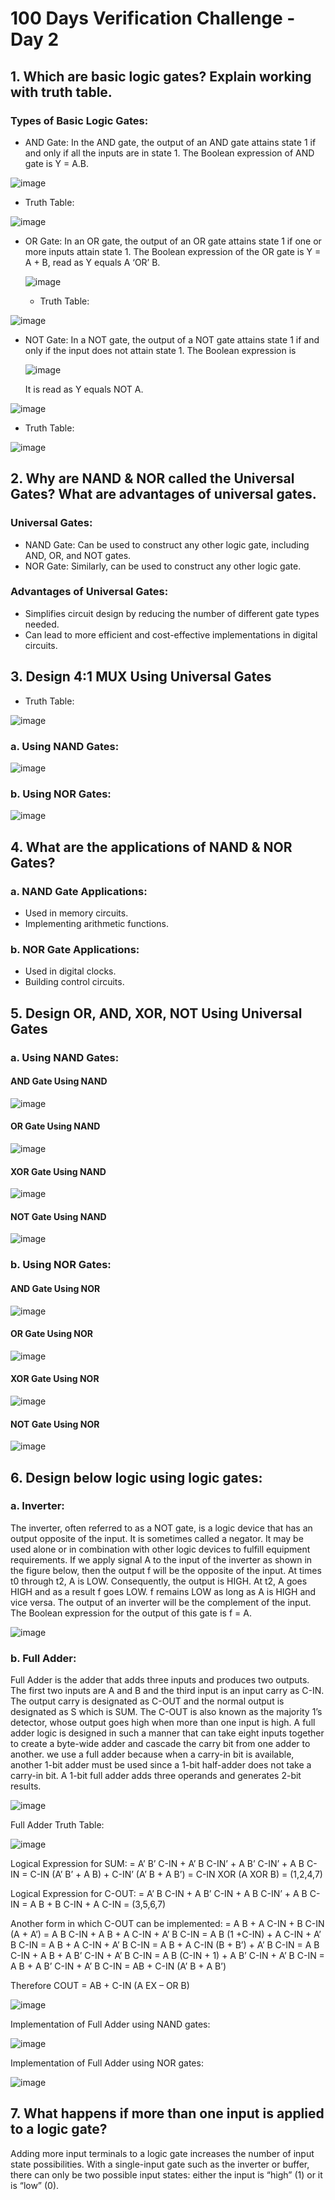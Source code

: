 # 100 Days Verification Challenge - Day 2

## 1. Which are basic logic gates? Explain working with truth table. 

### Types of Basic Logic Gates:
- AND Gate: In the AND gate, the output of an AND gate attains state 1 if and only if all the inputs are in state 1. The Boolean expression of AND gate is Y = A.B.
  
 ![image](https://github.com/harshitabhambhani/100-days-verification-challenge/assets/109619297/c265e776-880b-404f-a7b5-206261aa6a67)

  - Truth Table:
    
![image](https://github.com/harshitabhambhani/100-days-verification-challenge/assets/109619297/12f4a3ac-e104-4588-b183-c7f88b168377)
    
- OR Gate: In an OR gate, the output of an OR gate attains state 1 if one or more inputs attain state 1. The Boolean expression of the OR gate is Y = A + B, read as Y equals A ‘OR’ B.
  
  ![image](https://github.com/harshitabhambhani/100-days-verification-challenge/assets/109619297/3d7d719c-ef5b-474a-8c51-a6f0b22599b4)

  - Truth Table:
    
![image](https://github.com/harshitabhambhani/100-days-verification-challenge/assets/109619297/1dedf028-bbe2-416e-8c67-65b108b1e84d)

- NOT Gate: In a NOT gate, the output of a NOT gate attains state 1 if and only if the input does not attain state 1. The Boolean expression is

  ![image](https://github.com/harshitabhambhani/100-days-verification-challenge/assets/109619297/5764d153-f093-4b65-9467-a9ec60c9943e)

  It is read as Y equals NOT A.

 ![image](https://github.com/harshitabhambhani/100-days-verification-challenge/assets/109619297/62f7d8ba-5670-45f3-abe0-f71fa97782a3)

  - Truth Table:

 ![image](https://github.com/harshitabhambhani/100-days-verification-challenge/assets/109619297/37511c50-4fb6-4b59-8051-f283ad266324)


## 2. Why are NAND & NOR called the Universal Gates? What are advantages of universal gates.

### Universal Gates:
- NAND Gate: Can be used to construct any other logic gate, including AND, OR, and NOT gates.
- NOR Gate: Similarly, can be used to construct any other logic gate.

### Advantages of Universal Gates:
- Simplifies circuit design by reducing the number of different gate types needed.
- Can lead to more efficient and cost-effective implementations in digital circuits.

## 3. Design 4:1 MUX Using Universal Gates

- Truth Table:
  
![image](https://github.com/harshitabhambhani/100-days-verification-challenge/assets/109619297/28722cc5-303b-4abc-8096-ee4d458cf4fb)
  
### a. Using NAND Gates:

![image](https://github.com/harshitabhambhani/100-days-verification-challenge/assets/109619297/b9bd7d05-99eb-4dd4-b7e7-6df0c7f83e44)

### b. Using NOR Gates:

![image](https://github.com/harshitabhambhani/100-days-verification-challenge/assets/109619297/bda7becf-a094-4519-9b3a-1df3470d302b)

## 4. What are the applications of NAND & NOR Gates?

### a. NAND Gate Applications:
- Used in memory circuits.
- Implementing arithmetic functions.

### b. NOR Gate Applications:
- Used in digital clocks.
- Building control circuits.

## 5. Design OR, AND, XOR, NOT Using Universal Gates

### a. Using NAND Gates:

#### AND Gate Using NAND

![image](https://github.com/harshitabhambhani/100-days-verification-challenge/assets/109619297/753fe160-c507-44e4-9fcb-a4ef7055a30e)

#### OR Gate Using NAND

![image](https://github.com/harshitabhambhani/100-days-verification-challenge/assets/109619297/53ac0da0-d3c3-46b5-a7c7-a1d2bb60204e)

#### XOR Gate Using NAND

![image](https://github.com/harshitabhambhani/100-days-verification-challenge/assets/109619297/4c2c3046-829d-4a11-b5ad-e2c4e97b52e3)

#### NOT Gate Using NAND

![image](https://github.com/harshitabhambhani/100-days-verification-challenge/assets/109619297/a6e95f1d-8622-4549-98b1-4255cff6a265)

### b. Using NOR Gates:

#### AND Gate Using NOR

![image](https://github.com/harshitabhambhani/100-days-verification-challenge/assets/109619297/cf62fe0d-2df9-4fc5-8635-74ef0f46e4fa)

#### OR Gate Using NOR

![image](https://github.com/harshitabhambhani/100-days-verification-challenge/assets/109619297/0fd5378d-6aa1-445d-b183-5037a43b9b78)

#### XOR Gate Using NOR

![image](https://github.com/harshitabhambhani/100-days-verification-challenge/assets/109619297/3d87d38f-20a4-4a46-aa6f-4b43443722d7)

#### NOT Gate Using NOR

![image](https://github.com/harshitabhambhani/100-days-verification-challenge/assets/109619297/4229701c-b69e-4d35-bf8a-26126d128f64)

## 6. Design below logic using logic gates:

### a. Inverter:
The inverter, often referred to as a NOT gate, is a logic device that has an output opposite of the input. It is sometimes called a negator. It may be used alone or in combination with other logic devices to fulfill equipment requirements. If we apply signal A to the input of the inverter as shown in the figure below, then the output f will be the opposite of the input. At times t0 through t2, A is LOW. Consequently, the output is HIGH. At t2, A goes HIGH and as a result f goes LOW. f remains LOW as long as A is HIGH and vice versa. The output of an inverter will be the complement of the input. The Boolean expression for the output of this gate is f = A.

![image](https://github.com/harshitabhambhani/100-days-verification-challenge/assets/109619297/fcfaaf6a-7411-45aa-b603-3f51be512e84)

### b. Full Adder:
Full Adder is the adder that adds three inputs and produces two outputs. The first two inputs are A and B and the third input is an input carry as C-IN. The output carry is designated as C-OUT and the normal output is designated as S which is SUM. The C-OUT is also known as the majority 1’s detector, whose output goes high when more than one input is high. A full adder logic is designed in such a manner that can take eight inputs together to create a byte-wide adder and cascade the carry bit from one adder to another. we use a full adder because when a carry-in bit is available, another 1-bit adder must be used since a 1-bit half-adder does not take a carry-in bit. A 1-bit full adder adds three operands and generates 2-bit results.

![image](https://github.com/harshitabhambhani/100-days-verification-challenge/assets/109619297/a857622b-05ee-4075-80f9-075569c8381e)

Full Adder Truth Table:

![image](https://github.com/harshitabhambhani/100-days-verification-challenge/assets/109619297/29ba737d-1282-4d3e-94d9-d5d7683f7c6b)

Logical Expression for SUM: = A’ B’ C-IN + A’ B C-IN’ + A B’ C-IN’ + A B C-IN = C-IN (A’ B’ + A B) + C-IN’ (A’ B + A B’) = C-IN XOR (A XOR B) = (1,2,4,7) 

Logical Expression for C-OUT: = A’ B C-IN + A B’ C-IN + A B C-IN’ + A B C-IN = A B + B C-IN + A C-IN = (3,5,6,7) 

Another form in which C-OUT can be implemented: = A B + A C-IN + B C-IN (A + A’) = A B C-IN + A B + A C-IN + A’ B C-IN = A B (1 +C-IN) + A C-IN + A’ B C-IN = A B + A C-IN + A’ B C-IN = A B + A C-IN (B + B’) + A’ B C-IN = A B C-IN + A B + A B’ C-IN + A’ B C-IN = A B (C-IN + 1) + A B’ C-IN + A’ B C-IN = A B + A B’ C-IN + A’ B C-IN = AB + C-IN (A’ B + A B’) 

Therefore COUT = AB + C-IN (A EX – OR B) 

![image](https://github.com/harshitabhambhani/100-days-verification-challenge/assets/109619297/fc83f08e-e37c-4aaa-ab0d-67cfce6a51b7)

Implementation of Full Adder using NAND gates:

![image](https://github.com/harshitabhambhani/100-days-verification-challenge/assets/109619297/6eea2807-3cad-481f-a304-83f1edd11ac8)

Implementation of Full Adder using NOR gates: 

![image](https://github.com/harshitabhambhani/100-days-verification-challenge/assets/109619297/48b3a014-f1df-4bb7-a707-2506380c4b9c)

## 7. What happens if more than one input is applied to a logic gate?

Adding more input terminals to a logic gate increases the number of input state possibilities. With a single-input gate such as the inverter or buffer, there can only be two possible input states: either the input is “high” (1) or it is “low” (0).

